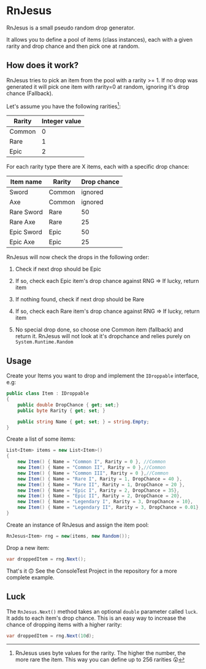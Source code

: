 # RnJesus
RnJesus is a small pseudo random drop generator.

It allows you to define a pool of items (class instances), each with a given rarity and drop chance and then pick one at random.

## How does it work?

RnJesus tries to pick an item from the pool with a rarity >= 1. If no drop was generated it will pick one item with rarity=0 at random, ignoring it's drop chance (Fallback).

Let's assume you have the following rarities[^1]:

| Rarity | Integer value |
| ------ | ------------- |
| Common | 0             |
| Rare   | 1             |
| Epic   | 2             |

[^1]: RnJesus uses byte values for the rarity. The higher the number, the more rare the item. This way you can define up to 256 rarities 😲



For each rarity type there are X items, each with a specific drop chance:

| Item name  | Rarity | Drop chance |
| ---------- | ------ | ----------- |
| Sword      | Common | ignored     |
| Axe        | Common | ignored     |
| Rare Sword | Rare   | 50          |
| Rare Axe   | Rare   | 25          |
| Epic Sword | Epic   | 50          |
| Epic Axe   | Epic   | 25          |

RnJesus will now check the drops in the following order:

1. Check if next drop should be Epic

2. If so, check each Epic item's drop chance against RNG => If lucky, return item

3. If nothing found, check if next drop should be Rare

4. If so, check each Rare item's drop chance against RNG => If lucky, return item

5. No special drop done, so choose one Common item (fallback) and return it. RnJesus will not look at it's dropchance and relies purely on `System.Runtime.Random` 

   

## Usage

Create your Items you want to drop and implement the `IDroppable` interface, e.g:

```csharp
public class Item : IDroppable
{
    public double DropChance { get; set;}
    public byte Rarity { get; set; }

    public string Name { get; set; } = string.Empty;
}
```

Create a list of some items:

```csharp
List<Item> items = new List<Item>()
{
    new Item() { Name = "Common I", Rarity = 0 }, //Common
    new Item() { Name = "Common II", Rarity = 0 },//Common
    new Item() { Name = "Common III", Rarity = 0 },//Common
    new Item() { Name = "Rare I", Rarity = 1, DropChance = 40 },
    new Item() { Name = "Rare II", Rarity = 1, DropChance = 20 },
    new Item() { Name = "Epic I", Rarity = 2, DropChance = 35},
    new Item() { Name = "Epic II", Rarity = 2, DropChance = 20},
    new Item() { Name = "Legendary I", Rarity = 3, DropChance = 10},
    new Item() { Name = "Legendary II", Rarity = 3, DropChance = 0.01},
}
```

Create an instance of RnJesus and assign the item pool:

```csharp
RnJesus<Item> rng = new(items, new Random());
```

Drop a new item:

```csharp
var droppedItem = rng.Next();
```

That's it 🙃 See the ConsoleTest Project in the repository for a more complete example.



## Luck

The `RnJesus.Next()` method takes an optional `double` parameter called `luck`. It adds to each item's drop chance. This is an easy way to increase the chance of dropping items with a higher rarity:

```csharp
var droppedItem = rng.Next(10d);
```



